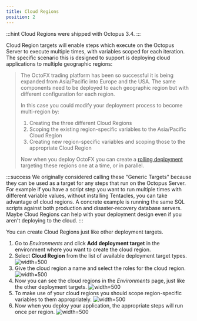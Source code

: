 ```yaml
---
title: Cloud Regions
position: 2
---
```


:::hint
Cloud Regions were shipped with Octopus 3.4.
:::

Cloud Region targets will enable steps which execute on the Octopus Server to execute multiple times, with variables scoped for each iteration. The specific scenario this is designed to support is deploying cloud applications to multiple geographic regions:

> The OctoFX trading platform has been so successful it is being expanded from Asia/Pacific into Europe and the USA. The same components need to be deployed to each geographic region but with different configuration for each region.
> 
> 
> In this case you could modify your deployment process to become multi-region by:
> 
> 1. Creating the three different Cloud Regions
> 2. Scoping the existing region-specific variables to the Asia/Pacific Cloud Region
> 3. Creating new region-specific variables and scoping those to the appropriate Cloud Region
> 
> 
> 
> Now when you deploy OctoFX you can create a [rolling deployment](/docs/patterns/rolling-deployments.md) targeting these regions one at a time, or in parallel.

:::success
We originally considered calling these "Generic Targets" because they can be used as a target for any steps that run on the Octopus Server. For example if you have a script step you want to run multiple times with different variable values, without installing Tentacles, you can take advantage of cloud regions. A concrete example is running the same SQL scripts against both production and disaster-recovery database servers. Maybe Cloud Regions can help with your deployment design even if you aren't deploying to the cloud.
:::

You can create Cloud Regions just like other deployment targets.

1. Go to *Environments* and click **Add deployment target** in the environment where you want to create the cloud region.
2. Select **Cloud Region** from the list of available deployment target types.
![](https://i.octopus.com/blog/201604-2016-04-0715_35_30-cloud_region_target-PEQY.png "width=500")
3. Give the cloud region a name and select the roles for the cloud region.
![](https://i.octopus.com/blog/201604-2016-04-0715_40_07-cloud_region_details-TSJY.png "width=500")
4. Now you can see the cloud regions in the *Environments* page, just like the other deployment targets.
![](https://i.octopus.com/blog/201604-2016-04-0715_48_45-cloud_target_environment-VRKV.png "width=500")
5. To make use of your cloud regions you should scope region-specific variables to them appropriately.
![](https://i.octopus.com/blog/201604-2016-04-0722_48_54-cloud_region_variables-4L36.png "width=500")
6. Now when you deploy your application, the appropriate steps will run once per region.
![](https://i.octopus.com/blog/201604-2016-04-0723_25_07-cloud_region_deploy_log-ZR4J.png "width=500")
